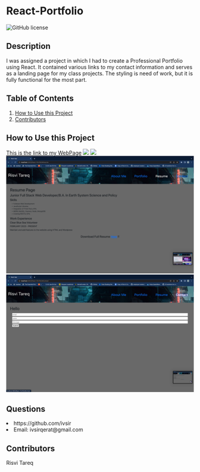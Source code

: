 # React-Portfolio
![GitHub license](https://img.shields.io/badge/license-MIT-blue.svg)

## Description
I was assigned a project in which I had to create a Professional Portfolio using React. It contained various links to my contact information and serves as a landing page for my class projects. The styling is need of work, but it is fully functional for the most part. 

## Table of Contents
<nav>
    <ol>
        <li><a href="#How to Use this Project">How to Use this Project</a></li>
        <li><a href="#Contributors">Contributors</a></li>
    </ol>
</nav>

## How to Use this Project
<a href="https://ivsir.github.io/React-Portfolio/">This is the link to my WebPage</a>
<img src="src/images/About.png">
<img src="src/images/Portfolio.png">
<img src="src/images/Resume.png">
<img src="src/images/Contact.png">

## Questions
<li>https://github.com/ivsir </li>
<li>Email: ivsirqerat@gmail.com</li>

## Contributors
Risvi Tareq